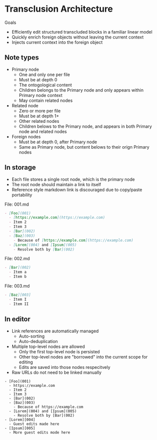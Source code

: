 # Transclusion Architecture

Goals

- Efficiently edit structured transcluded blocks in a familiar linear model
- Quickly enrich foreign objects without leaving the current context
- Injects current context into the foreign object

## Note types

- Primary node
  - One and only one per file
  - Must be at depth 0
  - The ontogological content
  - Children belongs to the Primary node and only appears within Primary node context
  - May contain related nodes
- Related node
  - Zero or more per file
  - Must be at depth 1+
  - Other related nodes
  - Children belows to the Primary node, and appears in both Primary node and related nodes
- Foreign nodes
  - Must be at depth 0, after Primary node
  - Same as Primary node, but content belows to their orign Primary nodes

## In storage

- Each file stores a single root node, which is the primary node
- The root node should maintain a link to itself
- Reference style markdown link is discouraged due to copy/paste portability

File: 001.md

```md
- [Foo](001)
  - [https://example.com](https://example.com)
  - Item 2
  - Item 3
  - [Bar](002)
  - [Baz](003)
    - Because of [https://example.com](https://example.com)
  - [Lorem](004) and [Ipsum](005)
    - Resolve both by [Bar](002)
```

File: 002.md

```md
- [Bar](002)
  - Item a
  - Item b
```

File: 003.md

```md
- [Baz][003]
  - Item I
  - Item II
```

## In editor

- Link references are automatically managed
  - Auto-sorting
  - Auto-deduplication
- Multiple top-level nodes are allowed
  - Only the first top-level node is persisted
  - Other top-level nodes are "borrowed" into the current scope for editing
  - Edits are saved into those nodes respecitvely
- Raw URLs do not need to be linked manually

```
- [Foo](001)
  - https://example.com
  - Item 2
  - Item 3
  - [Bar](002)
  - [Baz](003)
    - Because of https://example.com
  - [Lorem](004) and [Ipsum](005)
    - Resolve both by [Bar](002)
- [Lorem][004]
  - Guest edits made here
- [Ipsum][005]
  - More guest edits mode here
```
